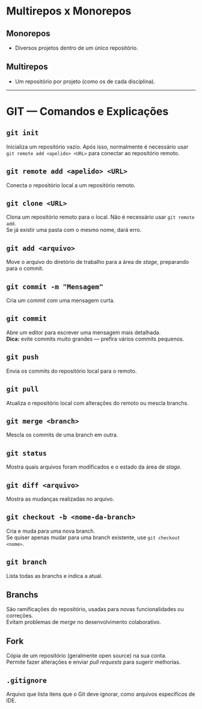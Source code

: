 # Multirepos x Monorepos

## Monorepos
- Diversos projetos dentro de um único repositório.

## Multirepos
- Um repositório por projeto (como os de cada disciplina).

---

# GIT — Comandos e Explicações

## `git init`
Inicializa um repositório vazio. Após isso, normalmente é necessário usar  
`git remote add <apelido> <URL>` para conectar ao repositório remoto.

## `git remote add <apelido> <URL>`
Conecta o repositório local a um repositório remoto.

## `git clone <URL>`
Clona um repositório remoto para o local. Não é necessário usar `git remote add`.  
Se já existir uma pasta com o mesmo nome, dará erro.

## `git add <arquivo>`
Move o arquivo do diretório de trabalho para a área de *stage*, preparando para o commit.

## `git commit -m "Mensagem"`
Cria um commit com uma mensagem curta.

## `git commit`
Abre um editor para escrever uma mensagem mais detalhada.  
**Dica:** evite commits muito grandes — prefira vários commits pequenos.

## `git push`
Envia os commits do repositório local para o remoto.

## `git pull`
Atualiza o repositório local com alterações do remoto ou mescla branchs.

## `git merge <branch>`
Mescla os commits de uma branch em outra.

## `git status`
Mostra quais arquivos foram modificados e o estado da área de *stage*.

## `git diff <arquivo>`
Mostra as mudanças realizadas no arquivo.

## `git checkout -b <nome-da-branch>`
Cria e muda para uma nova branch.  
Se quiser apenas mudar para uma branch existente, use `git checkout <nome>`.

## `git branch`
Lista todas as branchs e indica a atual.

## Branchs
São ramificações do repositório, usadas para novas funcionalidades ou correções.  
Evitam problemas de *merge* no desenvolvimento colaborativo.

## Fork
Cópia de um repositório (geralmente open source) na sua conta.  
Permite fazer alterações e enviar *pull requests* para sugerir melhorias.

## `.gitignore`
Arquivo que lista itens que o Git deve ignorar, como arquivos específicos de IDE.
